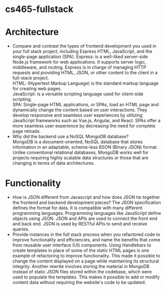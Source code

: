 # cs465-fullstack

# Architecture
- Compare and contrast the types of frontend development you used in your full stack project, including Express HTML, JavaScript, and the single-page application (SPA).
Express: is a well-liked server-side Node.js framework for web applications. It supports server logic, middleware, and routing. Express is in charge of managing HTTP requests and providing HTML, JSON, or other content to the client in a full-stack project.  
HTML: (Hypertext Markup Language) is the standard markup language for creating web pages.  
JavaScript: is a versatile scripting language used for client-side scripting.  
SPA: Single-page HTML applications, or SPAs, load an HTML page and dynamically change the content based on user interactions. They develop responsive and seamless user experiences by utilizing JavaScript frameworks such as Vue.js, Angular, and React. SPAs offer a more seamless user experience by decreasing the need for complete page reloads.
- Why did the backend use a NoSQL MongoDB database?  
MongoDB is a document-oriented, NoSQL database that stores information in an adaptable, schema-less BSON (Binary JSON) format. Unlike conventional relational databases, MongoDB works well for projects requiring highly scalable data structures or those that are changing in terms of data architectures.

# Functionality
- How is JSON different from Javascript and how does JSON tie together the frontend and backend development pieces?
The JSON specification defines the format for data. It is compatible with many different programming languages. Programming languages like JavaScript define objects using JSON. JSON and APIs are used to connect the front end and back end. JSON is used by RESTful APIs to send and receive queries.
- Provide instances in the full stack process when you refactored code to improve functionality and efficiencies, and name the benefits that come from reusable user interface (UI) components.
Using Handlebars to create templates in place of some of the static HTML pages is one example of refactoring to improve functionality. This made it possible to change the content displayed on a page while maintaining its structural integrity. Another rewrite involves storing the material in MongoDB instead of static JSON files stored within the codebase, which were used to populate the templates. This makes it possible to add or modify content data without requiring the website's code to be updated.


